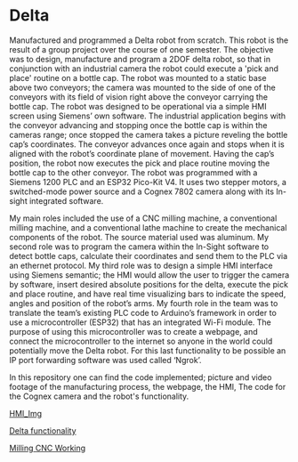 # Delta
Manufactured and programmed a Delta robot from scratch. This robot is the result of a group project over the course of one semester. The objective was to design, manufacture and program a 2DOF delta robot, so that in conjunction with an industrial camera the robot could execute a 'pick and place' routine on a bottle cap. The robot was mounted to a static base above two conveyors; the camera was mounted to the side of one of the conveyors with its field of vision right above the conveyor carrying the bottle cap. The robot was designed to be operational via a simple HMI screen using Siemens’ own software. The industrial application begins with the conveyor advancing and stopping once the bottle cap is within the cameras range; once stopped the camera takes a picture reveling the bottle cap’s coordinates. The conveyor advances once again and stops when it is aligned with the robot’s coordinate plane of movement. Having the cap’s position, the robot now executes the pick and place routine moving the bottle cap to the other conveyor. The robot was programmed with a Siemens 1200 PLC and an ESP32 Pico-Kit V4. It uses two stepper motors, a switched-mode power source and a Cognex 7802 camera along with its In-sight integrated software.

My main roles included the use of a CNC milling machine, a conventional milling machine, and a conventional lathe machine to create the mechanical components of the robot. The source material used was aluminum. My second role was to program the camera within the In-Sight software to detect bottle caps, calculate their coordinates and send them to the PLC via an ethernet protocol. My third role was to design a simple HMI interface using Siemens semantic; the HMI would allow the user to trigger the camera by software, insert desired absolute positions for the delta, execute the pick and place routine, and have real time visualizing bars to indicate the speed, angles and position of the robot’s arms. My fourth role in the team was to translate the team’s existing PLC code to Arduino’s framework in order to use a microcontroller (ESP32) that has an integrated Wi-Fi module. The purpose of using this microcontroller was to create a webpage, and connect the microcontroller to the internet so anyone in the world could potentially move the Delta robot. For this last functionality to be possible an IP port forwarding software was used called ‘Ngrok’.

In this repository one can find the code implemented; picture and video footage of the manufacturing process, the webpage, the HMI, The code for the Cognex camera and the robot's functionality.

[HMI_Img](https://user-images.githubusercontent.com/85817643/182025343-f5f3f889-5765-48a5-b220-fb98cbee0e6f.png)


[Delta functionality](https://youtu.be/MyCAaGi_ooI)

[Milling CNC Working](https://youtu.be/NQq0tLHyiK0)



